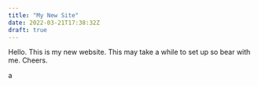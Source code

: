 ```yaml
---
title: "My New Site"
date: 2022-03-21T17:38:32Z
draft: true
---
```


Hello. This is my new website. This may take a while to set up so bear with me. Cheers.

a
